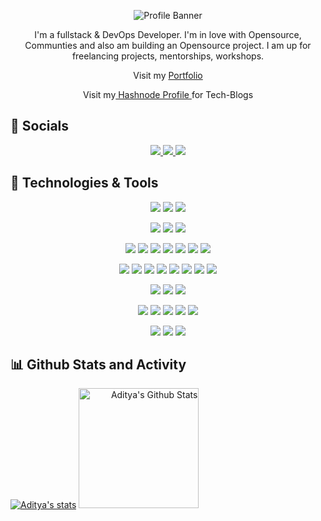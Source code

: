 <p align="center"><img alt="Profile Banner" src="https://user-images.githubusercontent.com/82082352/210171671-6209a2ac-91ed-453a-bfa8-22fda94b4520.png"></p>

<p align="center"> I'm a fullstack & DevOps Developer. I'm in love with Opensource, Communties and also am building an Opensource project. I am up for freelancing projects, mentorships, workshops. </p>

<p align="center"> Visit my <a href="https://aditya-sage.vercel.app"> Portfolio </a> </p>
<p align="center">Visit my<a href="https://adityash.hashnode.dev/"> Hashnode Profile </a>for Tech-Blogs</p>

## 📱 Socials
<p align="center">
	<a href="https://twitter.com/aadityatwt">
		<img src="https://img.shields.io/badge/Twitter-informational?style=social&logo=twitter"/>
	</a>
	<a href="https://www.linkedin.com/in/adityasharma23/">
		<img src="https://img.shields.io/badge/Linked_In-informational?style=social&logo=linkedin"/>
	</a>
	<a href="https://www.github.com/adityassharma-ss/">
		<img src="https://img.shields.io/badge/Github-informational?style=social&logo=github"/>
	</a>
</p>

## 🔧 Technologies & Tools
<p align="center">
  <img src="https://img.shields.io/badge/OS-Windows-informational?style=flat&logo=windows&logoColor=white&color=61D9FA&labelColor=20232A"/>
  <img src="https://img.shields.io/badge/OS-MacOS-informational?style=flat&logo=manjaro&logoColor=white&color=61D9FA&labelColor=20232A"/>
  <img src="https://img.shields.io/badge/OS-Ubuntu-informational?style=flat&logo=manjaro&logoColor=white&color=61D9FA&labelColor=20232A"/>
</p>
<p align="center">
  <img src="https://img.shields.io/badge/Editor-VS_Code-informational?style=flat&logo=visual-studio-code&logoColor=white&color=61D9FA&labelColor=20232A"/>
  <img src="https://img.shields.io/badge/Editor-Sublime_Text-informational?style=flat&logo=sublime-text&logoColor=white&color=61D9FA&labelColor=20232A"/>
      <img src="https://img.shields.io/badge/Editor-Intellij-informational?style=flat&logo=intellij-text&logoColor=white&color=61D9FA&labelColor=20232A"/>
</p>
<p align="center">
  <img src="https://img.shields.io/badge/Code-JavaScript-informational?style=flat&logo=javascript&logoColor=white&color=61D9FA&labelColor=20232A"/>
  <img src="https://img.shields.io/badge/Code-Python-informational?style=flat&logo=python&logoColor=white&color=61D9FA&labelColor=20232A"/>
  <img src="https://img.shields.io/badge/Code-C++-informational?style=flat&logo=c%2B%2B&logoColor=white&color=61D9FA&labelColor=20232A"/>
  <img src="https://img.shields.io/badge/Code-Java-informational?style=flat&logo=java&logoColor=white&color=61D9FA&labelColor=20232A"/>
  <img src="https://img.shields.io/badge/Code-React-informational?style=flat&logo=react&logoColor=white&color=61D9FA&labelColor=20232A"/>
  <img src="https://img.shields.io/badge/Code-Express-informational?style=flat&logo=express&logoColor=white&color=61D9FA&labelColor=20232A"/>
  <img src="https://img.shields.io/badge/Code-Node-informational?style=flat&logo=node.js&logoColor=white&color=61D9FA&labelColor=20232A"/>
  
</p>
<p align="center">
  <img src="https://img.shields.io/badge/Shell-Powershell-informational?style=flat&logo=powershell&logoColor=white&color=61D9FA&labelColor=20232A"/>
  <img src="https://img.shields.io/badge/Shell-Bash-informational?style=flat&logo=gnu-bash&logoColor=white&color=61D9FA&labelColor=20232A"/>
      <img src="https://img.shields.io/badge/YAML-DevOps-informational" />
      <img src="https://img.shields.io/badge/Kubernetes-DevOps-informational" />
      <img src="https://img.shields.io/badge/Docker-DevOps-informational"/>
      <img src="https://img.shields.io/badge/Git%2FGitHub-DevOps-informational" />
      <img src="https://img.shields.io/badge/CI--CD-DevOps-informational" />
      <img src="https://img.shields.io/badge/AWS-DevOps-informational" />
</p>  
<p align="center">
  <img src="https://img.shields.io/badge/Database-MongoDB-informational?style=flat&logo=mongodb&logoColor=white&color=61D9FA&labelColor=20232A"/>
  <img src="https://img.shields.io/badge/Database-MySQL-informational?style=flat&logo=mysql&logoColor=white&color=61D9FA&labelColor=20232A"/>
  <img src="https://img.shields.io/badge/Database-PostgreSQL-informational?style=flat&logo=postgresql&logoColor=white&color=61D9FA&labelColor=20232A"/>
</p>
<p align="center">
  <img src="https://img.shields.io/badge/Tools-Postman-informational?style=flat&logo=postman&logoColor=white&color=61D9FA&labelColor=20232A"/>
  <img src="https://img.shields.io/badge/Tools-Yarn-informational?style=flat&logo=yarn&logoColor=white&color=61D9FA&labelColor=20232A"/>
  <img src="https://img.shields.io/badge/Tools-Chrome-informational?style=flat&logo=chrome&logoColor=white&color=61D9FA&labelColor=20232A"/>
  <img src="https://img.shields.io/badge/Tools-V8-informational?style=flat&logo=V8&logoColor=white&color=61D9FA&labelColor=20232A"/>
  <img src="https://img.shields.io/badge/Tools-Git-informational?style=flat&logo=git&logoColor=white&color=61D9FA&labelColor=20232A"/>
</p>
<p align="center">
  <img src="https://img.shields.io/badge/Cloud-AWS-informational?style=flat&logo=amazon-aws&logoColor=white&color=61D9FA&labelColor=20232A"/>
  <img src="https://img.shields.io/badge/Cloud-Vercel-informational?style=flat&logo=vercel&logoColor=white&color=61D9FA&labelColor=20232A"/>
  <img src="https://img.shields.io/badge/Cloud-Heroku-informational?style=flat&logo=heroku&logoColor=white&color=61D9FA&labelColor=20232A"/>
</p>

## 📊 Github Stats and Activity

<p align="left"><a href=""><img alt="Aditya's stats" src="https://streak-stats.demolab.com?user=adityassharma-ss&theme=tokyonight&hide_border=true&date_format=M%20j%5B%2C%20Y%5D"/></a> <a  align="right" href="https://github.com/anuraghazra/github-readme-stats"><img alt="Aditya's Github Stats" src="https://denvercoder1-github-readme-stats.vercel.app/api/?username=adityassharma-ss&show_icons=true&include_all_commits=true&count_private=true&theme=react&hide_border=true&bg_color=1F222E&title_color=F85D7F&icon_color=F8D866" height="192px"/></a> </p>
